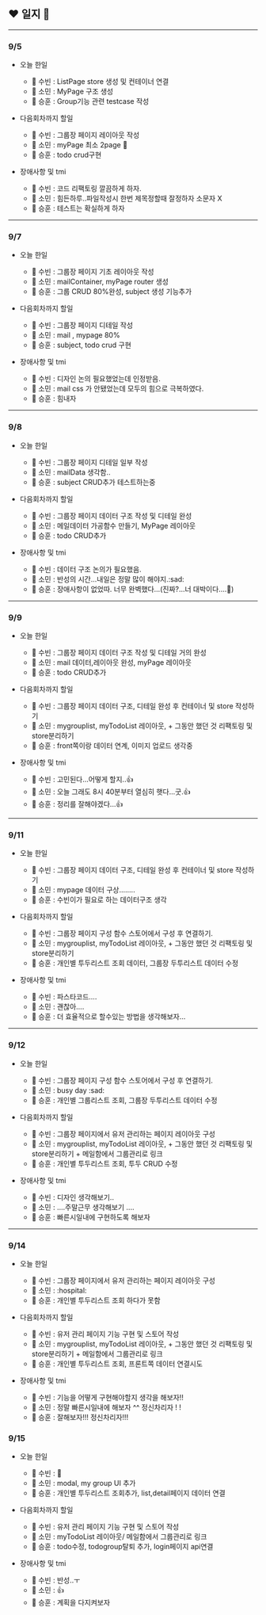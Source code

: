 ## :heart: 일지 :pencil:

---

### 9/5

- 오늘 한일

  - 🐬 수빈 : ListPage store 생성 및 컨테이너 연결
  - 👀 소민 : MyPage 구조 생성
  - 💪 승훈 : Group기능 관련 testcase 작성

- 다음회차까지 할일

  - 🐬 수빈 : 그룹장 페이지 레이아웃 작성
  - 👀 소민 : myPage 최소 2page :anger:
  - 💪 승훈 : todo crud구현

- 장애사항 및 tmi

  - 🐬 수빈 : 코드 리팩토링 깔끔하게 하자.
  - 👀 소민 : 힘든하루..파일작성시 한번 제목정할때 잘정하자 소문자 X
  - 💪 승훈 : 테스트는 확실하게 하자

---

### 9/7

- 오늘 한일

  - 🐬 수빈 : 그룹장 페이지 기초 레이아웃 작성
  - 👀 소민 : mailContainer, myPage router 생성
  - 💪 승훈 : 그룹 CRUD 80%완성, subject 생성 기능추가

- 다음회차까지 할일

  - 🐬 수빈 : 그룹장 페이지 디테일 작성
  - 👀 소민 : mail , mypage 80%
  - 💪 승훈 : subject, todo crud 구현

- 장애사항 및 tmi

  - 🐬 수빈 : 디자인 논의 필요했었는데 인정받음.
  - 👀 소민 : mail css 가 안됐었는데 모두의 힘으로 극복하였다.
  - 💪 승훈 : 힘내자

---

### 9/8

- 오늘 한일

  - 🐬 수빈 : 그룹장 페이지 디테일 일부 작성
  - 👀 소민 : mailData 생각함..
  - 💪 승훈 : subject CRUD추가 테스트하는중

- 다음회차까지 할일

  - 🐬 수빈 : 그룹장 페이지 데이터 구조 작성 및 디테일 완성
  - 👀 소민 : 메일데이터 가공함수 만들기, MyPage 레이아웃
  - 💪 승훈 : todo CRUD추가

- 장애사항 및 tmi

  - 🐬 수빈 : 데이터 구조 논의가 필요했음.
  - 👀 소민 : 반성의 시간...내일은 정말 많이 해야지.:sad:
  - 💪 승훈 : 장애사항이 없었따. 너무 완벽했다...(진짜?...너 대박이다....:anger:)

---

### 9/9

- 오늘 한일

  - 🐬 수빈 : 그룹장 페이지 데이터 구조 작성 및 디테일 거의 완성
  - 👀 소민 : mail 데이터,레이아웃 완성, myPage 레이아웃
  - 💪 승훈 : todo CRUD추가

- 다음회차까지 할일

  - 🐬 수빈 : 그룹장 페이지 데이터 구조, 디테일 완성 후 컨테이너 및 store 작성하기
  - 👀 소민 : mygrouplist, myTodoList 레이아웃, + 그동안 했던 것 리팩토링 및 store분리하기
  - 💪 승훈 : front쪽이랑 데이터 연계, 이미지 업로드 생각중

- 장애사항 및 tmi

  - 🐬 수빈 : 고민된다...어떻게 할지..:thumbsup:​
  - 👀 소민 : 오늘 그래도 8시 40분부터 열심히 햇다...굿.:thumbsup:​
  - 💪 승훈 : 정리를 잘해야겠다...:thumbsup:​

---

### 9/11

- 오늘 한일

  - 🐬 수빈 : 그룹장 페이지 데이터 구조, 디테일 완성 후 컨테이너 및 store 작성하기
  - 👀 소민 : mypage 데이터 구상........
  - 💪 승훈 : 수빈이가 필요로 하는 데이터구조 생각

- 다음회차까지 할일

  - 🐬 수빈 : 그룹장 페이지 구성 함수 스토어에서 구성 후 연결하기.
  - 👀 소민 : mygrouplist, myTodoList 레이아웃, + 그동안 했던 것 리팩토링 및 store분리하기
  - 💪 승훈 : 개인별 투두리스트 조회 데이터, 그룹장 두투리스트 데이터 수정

- 장애사항 및 tmi

  - 🐬 수빈 : 파스타코드....
  - 👀 소민 : 괜찮아....
  - 💪 승훈 : 더 효율적으로 할수있는 방법을 생각해보자...

---

### 9/12

- 오늘 한일

  - 🐬 수빈 : 그룹장 페이지 구성 함수 스토어에서 구성 후 연결하기.
  - 👀 소민 : busy day :sad:
  - 💪 승훈 : 개인별 그룹리스트 조회, 그룹장 두투리스트 데이터 수정

- 다음회차까지 할일

  - 🐬 수빈 : 그룹장 페이지에서 유저 관리하는 페이지 레이아웃 구성
  - 👀 소민 : mygrouplist, myTodoList 레이아웃, + 그동안 했던 것 리팩토링 및 store분리하기 + 메일함에서 그룹관리로 링크
  - 💪 승훈 : 개인별 투두리스트 조회, 투두 CRUD 수정

- 장애사항 및 tmi

  - 🐬 수빈 : 디자인 생각해보기..
  - 👀 소민 : ....주말근무 생각해보기 ....
  - 💪 승훈 : 빠른시일내에 구현하도록 해보자

---

### 9/14

- 오늘 한일

  - 🐬 수빈 : 그룹장 페이지에서 유저 관리하는 페이지 레이아웃 구성
  - 👀 소민 : :​​hospital:​
  - 💪 승훈 : 개인별 투두리스트 조회 하다가 못함

- 다음회차까지 할일

  - 🐬 수빈 : 유저 관리 페이지 기능 구현 및 스토어 작성
  - 👀 소민 : mygrouplist, myTodoList 레이아웃, + 그동안 했던 것 리팩토링 및 store분리하기 + 메일함에서 그룹관리로 링크
  - 💪 승훈 : 개인별 투두리스트 조회, 프론트쪽 데이터 연결시도

- 장애사항 및 tmi

  - 🐬 수빈 : 기능을 어떻게 구현해야할지 생각을 해보자!!
  - 👀 소민 : 정말 빠른시일내에 해보자 ^^ 정신차리자 ! !
  - 💪 승훈 : 잘해보자!!! 정신차리자!!!

### 9/15

- 오늘 한일

  - 🐬 수빈 : :office:
  - 👀 소민 : modal, my group UI 추가
  - 💪 승훈 : 개인별 투두리스트 조회추가, list,detail페이지 데이터 연결

- 다음회차까지 할일

  - 🐬 수빈 : 유저 관리 페이지 기능 구현 및 스토어 작성
  - 👀 소민 : myTodoList 레이아웃/ 메일함에서 그룹관리로 링크
  - 💪 승훈 : todo수정, todogroup탈퇴 추가, login페이지 api연결

- 장애사항 및 tmi

  - 🐬 수빈 : 반성..ㅜ
  - 👀 소민 : :+1:​
  - 💪 승훈 : 계획을 다지켜보자
